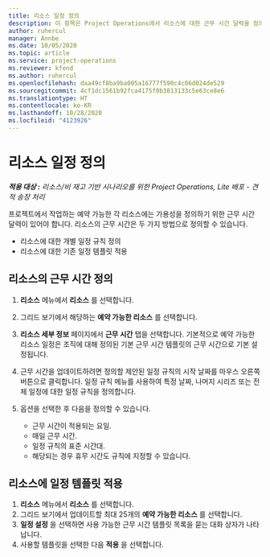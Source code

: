 ```yaml
---
title: 리소스 일정 정의
description: 이 항목은 Project Operations에서 리소스에 대한 근무 시간 달력을 정의하는 방법에 대한 정보를 제공합니다.
author: ruhercul
manager: Annbe
ms.date: 10/05/2020
ms.topic: article
ms.service: project-operations
ms.reviewer: kfend
ms.author: ruhercul
ms.openlocfilehash: daa49cf8ba9ba005a16777f590c4c06d024de529
ms.sourcegitcommit: 4cf1dc1561b92fca4175f0b3813133c5e63ce8e6
ms.translationtype: HT
ms.contentlocale: ko-KR
ms.lasthandoff: 10/28/2020
ms.locfileid: "4123926"
---
```

# <a name="define-resource-calendars"></a>리소스 일정 정의

_**적용 대상 :** 리소스/비 재고 기반 시나리오를 위한 Project Operations, Lite 배포 - 견적 송장 처리_

프로젝트에서 작업하는 예약 가능한 각 리소스에는 가용성을 정의하기 위한 근무 시간 달력이 있어야 합니다. 리소스의 근무 시간은 두 가지 방법으로 정의할 수 있습니다. 

   - 리소스에 대한 개별 일정 규칙 정의
   - 리소스에 대한 기존 일정 템플릿 적용

## <a name="define-a-resources-working-hours"></a>리소스의 근무 시간 정의

1. **리소스** 메뉴에서 **리소스** 를 선택합니다.
2. 그리드 보기에서 해당하는 **예약 가능한 리소스** 를 선택합니다.
3. **리소스 세부 정보** 페이지에서 **근무 시간** 탭을 선택합니다. 기본적으로 예약 가능한 리소스 일정은 조직에 대해 정의된 기본 근무 시간 템플릿의 근무 시간으로 기본 설정됩니다.
4. 근무 시간을 업데이트하려면 정의할 제안된 일정 규칙의 시작 날짜를 마우스 오른쪽 버튼으로 클릭합니다. 일정 규칙 메뉴를 사용하여 특정 날짜, 나머지 시리즈 또는 전체 일정에 대한 일정 규칙을 정의합니다.
5. 옵션을 선택한 후 다음을 정의할 수 있습니다.

    - 근무 시간이 적용되는 요일.
    - 매일 근무 시간.
    - 일정 규칙의 표준 시간대.
    - 해당되는 경우 휴무 시간도 규칙에 지정할 수 있습니다.

## <a name="applying-a-calendar-template-to-a-resource"></a>리소스에 일정 템플릿 적용

1. **리소스** 메뉴에서 **리소스** 를 선택합니다.
2. 그리드 보기에서 업데이트할 최대 25개의 **예약 가능한 리소스** 를 선택합니다.
3. **일정 설정** 을 선택하면 사용 가능한 근무 시간 템플릿 목록을 묻는 대화 상자가 나타납니다.
4. 사용할 템플릿을 선택한 다음 **적용** 을 선택합니다.
